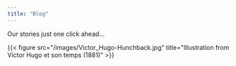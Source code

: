 ```yaml
---
title: "Blog"
---
```


Our stories just one click ahead...

{{< figure src="/images/Victor_Hugo-Hunchback.jpg" title="Illustration from Victor Hugo et son temps (1881)" >}}
